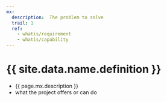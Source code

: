 ```yaml
---
mx:
  description:  The problem to solve
  trail: 1
  ref:
    - whatis/requirement
    - whatis/capability
---
```



# {{ site.data.name.definition }}
- {{ page.mx.description }}
- what the project offers or can do


